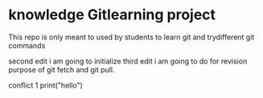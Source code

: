 # knowledge Gitlearning project

This repo is only meant to used by students to learn git and trydifferent git commands

second edit i am going to initialize
third edit i am going to do
for revision purpose of git fetch and git pull.

conflict 1
print("hello")

